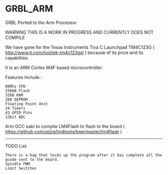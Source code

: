 GRBL_ARM
========

GRBL Ported to the Arm Processor

WARNING THIS IS A WORK IN PROGRESS AND CURRENTLY DOES NOT COMPILE

We have gone for the Texas Instruments Tiva C Launchpad TM4C123G ( http://www.ti.com/tool/ek-tm4c123gxl ) because of its price and its capabilties.

It is an ARM Cortex M4F based microcontroller.

Features Include :

```
80Mhz CPU
256KB Flash
32KB RAM
2KB EEPROM
Floating Point Unit
24 Timers
43 GPIO Pins
12bit ADC
```

Arm GCC eabi to compile
LM4Flash to flash to the board ( https://github.com/utzig/lm4tools/tree/master/lm4flash )

***
TODO List.

```
There is a bug that locks up the program after it has complete all the gcode sent to the board.
Spindle PWM
Limit Switches

```
